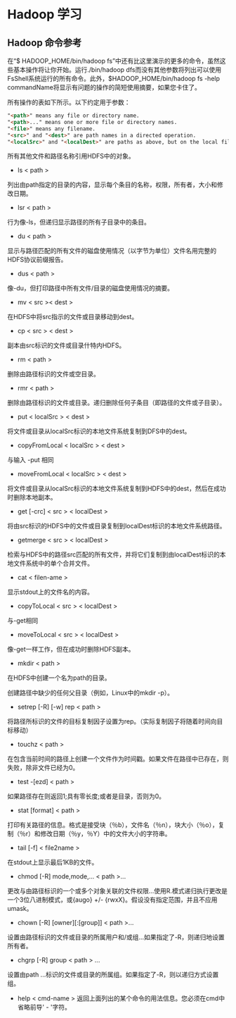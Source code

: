 # Hadoop 学习

## Hadoop 命令参考

在“$ HADOOP_HOME/bin/hadoop fs”中还有比这里演示的更多的命令，虽然这些基本操作将让你开始。运行./bin/hadoop dfs而没有其他参数将列出可以使用FsShell系统运行的所有命令。此外，$HADOOP_HOME/bin/hadoop fs -help commandName将显示有问题的操作的简短使用摘要，如果您卡住了。

所有操作的表如下所示。以下约定用于参数：
```markdown
"<path>" means any file or directory name. 
"<path>..." means one or more file or directory names. 
"<file>" means any filename. 
"<src>" and "<dest>" are path names in a directed operation. 
"<localSrc>" and "<localDest>" are paths as above, but on the local file system. 
```

所有其他文件和路径名称引用HDFS中的对象。
- ls < path >

列出由path指定的目录的内容，显示每个条目的名称，权限，所有者，大小和修改日期。

- lsr < path >

行为像-ls，但递归显示路径的所有子目录中的条目。

- du < path >

显示与路径匹配的所有文件的磁盘使用情况（以字节为单位）文件名用完整的HDFS协议前缀报告。

- dus < path >

像-du，但打印路径中所有文件/目录的磁盘使用情况的摘要。

- mv < src >< dest >

在HDFS中将src指示的文件或目录移动到dest。

- cp < src > < dest >

副本由src标识的文件或目录什特内HDFS。

- rm < path >

删除由路径标识的文件或空目录。

- rmr < path >

删除由路径标识的文件或目录。递归删除任何子条目（即路径的文件或子目录）。

- put < localSrc > < dest >

将文件或目录从localSrc标识的本地文件系统复制到DFS中的dest。

- copyFromLocal < localSrc > < dest >

与输入 -put 相同

- moveFromLocal < localSrc > < dest >

将文件或目录从localSrc标识的本地文件系统复制到HDFS中的dest，然后在成功时删除本地副本。

- get [-crc] < src > < localDest >

将由src标识的HDFS中的文件或目录复制到localDest标识的本地文件系统路径。

- getmerge < src > < localDest >

检索与HDFS中的路径src匹配的所有文件，并将它们复制到由localDest标识的本地文件系统中的单个合并文件。

- cat < filen-ame >

显示stdout上的文件名的内容。

- copyToLocal < src > < localDest >

与-get相同

- moveToLocal < src > < localDest >

像-get一样工作，但在成功时删除HDFS副本。

- mkdir < path >

在HDFS中创建一个名为path的目录。 

创建路径中缺少的任何父目录（例如，Linux中的mkdir -p）。

- setrep [-R] [-w] rep < path >

将路径所标识的文件的目标复制因子设置为rep。（实际复制因子将随着时间向目标移动）

- touchz < path >

在包含当前时间的路径上创建一个文件作为时间戳。如果文件在路径中已存在，则失败，除非文件已经为0。

- test -[ezd] < path >

如果路径存在则返回1;具有零长度;或者是目录，否则为0。

- stat [format] < path >

打印有关路径的信息。格式是接受块（％b），文件名（％n），块大小（％o），复制（％r）和修改日期（％y，％Y）中的文件大小的字符串。

- tail [-f] < file2name >

在stdout上显示最后1KB的文件。

- chmod [-R] mode,mode,... < path >...

更改与由路径标识的一个或多个对象关联的文件权限...使用R.模式递归执行更改是一个3位八进制模式，或{augo} +/- {rwxX}。假设没有指定范围，并且不应用umask。

- chown [-R] [owner][:[group]] < path >...

设置由路径标识的文件或目录的所属用户和/或组...如果指定了-R，则递归地设置所有者。

- chgrp [-R] group < path > ... 

设置由path ...标识的文件或目录的所属组。如果指定了-R，则以递归方式设置组。

- help < cmd-name > 返回上面列出的某个命令的用法信息。您必须在cmd中省略前导' - '字符。